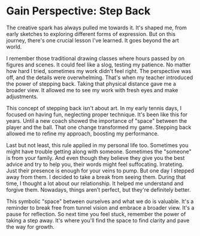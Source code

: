 # Gain Perspective: Step Back
The creative spark has always pulled me towards it. It's shaped me, from early sketches to exploring different forms of expression. But on this journey, there's one crucial lesson I've learned. It goes beyond the art world.

I remember those traditional drawing classes where hours passed by on figures and scenes. It could feel like a slog, testing my patience. No matter how hard I tried, sometimes my work didn't feel right. The perspective was off, and the details were overwhelming. That's when my teacher introduced the power of stepping back. Taking that physical distance gave me a broader view. It allowed me to see my work with fresh eyes and make adjustments.

This concept of stepping back isn't about art. In my early tennis days, I focused on having fun, neglecting proper technique. It's been like this for years. Until a new coach showed the importance of "space" between the player and the ball. That one change transformed my game. Stepping back allowed me to refine my approach, boosting my performance.

Last but not least, this rule applied in my personal life too. Sometimes you might have trouble getting along with someone. Sometimes the "someone" is from your family. And even though they believe they give you the best advice and try to help you, their words might feel suffocating. Irrateting. Just their presence is enough for your veins to pump. But one day I stepped away from them. I decided to take a break from seeing them. During that time, I thought a lot about our relationship. It helped me understand and forgive them. Nowadays, things aren’t perfect, but they're definitely better.

This symbolic "space" between ourselves and what we do is valuable. It's a reminder to break free from tunnel vision and embrace a broader view. It's a pause for reflection. So next time you feel stuck, remember the power of taking a step away. It's where you'll find the space to find clarity and pave the way for growth.



